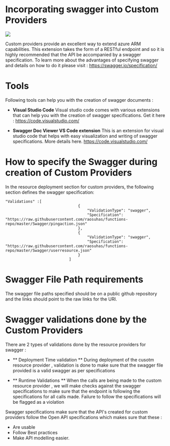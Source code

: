 # Incorporating swagger into Custom Providers

<a href="https://portal.azure.com/#create/Microsoft.Template/uri/https%3A%2F%2Fraw.githubusercontent.com%2Fraosuhas%2Fmanagedapps-intro%2Fmaster%2FCustomRPWithSwagger%2Fazuredeploy.json" target="_blank">
    <img src="http://azuredeploy.net/deploybutton.png"/> 
</a>


Custom providers provide an excellent way to extend azure ARM capabilities. This extension takes the form of a RESTful endpoint and so it is highly recommended that the API be accompanied by a swagger specification. To learn more about the advantages of specifying swagger and details on how to do it please visit : 
https://swagger.io/specification/ 


# Tools

Following tools can help you with the creation of swagger documents : 

- **Visual Studio Code**
Visual studio code comes with various extensions that can help you with the creation of swagger specifications. Get it here : 
https://code.visualstudio.com/

- **Swagger Doc Viewer VS Code extension**
This is an extension for visual studio code that helps with easy visualization and writing of swagger specifications. More details here. 
https://code.visualstudio.com/ 



# How to specify the Swagger during creation of Custom Providers

In the resource deployment section for custom providers, the following section defines the swagger specification: 

```
"Validations" :[
                                {
                                    "ValidationType": "swagger",
                                    "Specification": "https://raw.githubusercontent.com/raosuhas/functions-repo/master/Swagger/pingaction.json"
                                },
                                {
                                    "ValidationType": "swagger",
                                    "Specification": "https://raw.githubusercontent.com/raosuhas/functions-repo/master/Swagger/userresource.json"
                                }
                            ]

```

# Swagger File Path requirements 
The swagger file paths specified should be on a public github repository and the links should point to the raw links for the URI. 


# Swagger validations done by the Custom Providers

There are 2 types of validations done by the resource providers for swagger : 

- ** Deployment Time validation **
During deployment of the cusotm resource provider , validation is done to make sure that the swagger file provided is a valid swagger as per specifications 

- ** Runtime Validations **
When the calls are being made to the custom resource provider , we will make checks against the swagger specifications to make sure that the endpoint is following the specifications for all calls made. Failure to follow the specifications will be flagged as a violation


Swagger specifications make sure that the API's created for custom providers follow the Open API specifications which makes sure that these  : 
- Are usable 
- Follow Best practices
- Make API modelling easier.







